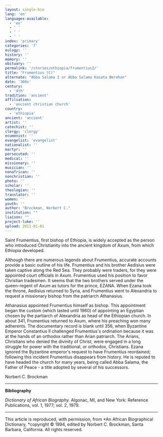 ```yaml
---
layout: single-bio
lang: 'en'
languages-available:
  - 'en'
  - ' '
  - ' '
  - ' '
index: 'primary'
categories: 'f'
eulogy: ''
history: ''
memory: ''
obituary: ''
permalink: '/stories/ethiopia/frumentius2/'
title: "Frumentius (C)"
alternate: "Abba Salama I or Abba Salama Kasata Berehan"
date: '300s'
century:
  - '4th'
tradition: 'ancient'
affiliation:
  - 'ancient christian church'
country:
  - 'ethiopia'
ancient: 'ancient'
artist: ''
catechist: ''
clergy: 'clergy'
ecumenist: ''
evangelist: 'evangelist'
nationalist: ''
martyr: ''
persecuted: ''
medical: ''
missionary: ''
musician: ''
nonafrican: ''
nonchristian: ''
photo: ''
scholar: ''
theologian: ''
translator: ''
women: ''
youth: ''
author: "Brockman, Norbert C."
institution: ""
liaison: ""
project-luke: ''
upload: 2011-01-01
---
```




Saint Frumentius, first bishop of Ethiopia, is widely accepted as the person who introduced Christianity into the ancient kingdom of Axum, from which Ethiopia developed.

Although there are numerous legends about Frumentius, accurate accounts provide a basic outline of his life. Frumentius and his brother Aedisius were taken captive along the Red Sea. They probably were traders, for they were appointed court officials in Axum. Frumentius used his position to favor Christian tradesmen. It seems that the two brothers served under the queen-regent of Axum as tutors for the prince, EZANA. When Ezana took the throne, Aedisius returned to Syria, and Frumentius went to Alexandria to request a missionary bishop from the patriarch Athanasius.

Athanasius appointed Frumentius himself as bishop. This appointment began the custom (which lasted until 1960) of appointing an Egyptian chosen by the partiarch of Alexandria as head of the Ethiopian church. In about 341, Frumentius returned to Axum, where his preaching won many adherents. The documentary record is blank until 356, when Byzantine Emperor Constantius II challenged Frumentius's ordination because it was at the hands of an orthodox rather than Arian patriarch. The Arians, Christians who denied the divinity of Christ, were engaged in a long struggle for power with the traditional, or orthodox, Christians. Ezana ignored the Byzantine emperor's request to have Frumentius reordained; following this incident Frumentius disappears from history. He is reputed to have headed the church for many years, being called Abba Salama, the Father of Peace - a title adopted by several of his successors.

Norbert C. Brockman

---

**Bibliography**

*Dictionary of African Biography.*  Algonac, MI, and New York: Reference Publications, vol. 1, 1977; vol. 2, 1979.

---

This article is reproduced, with permission, from *An African Biographical Dictionary, *copyright &copy; 1994, edited by Norbert C. Brockman, Santa Barbara, California. All rights reserved.
